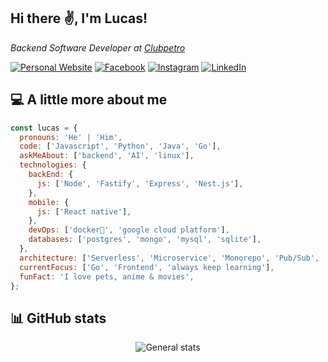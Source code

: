 <h2>Hi there ✌️, I'm Lucas!</h2>
<p><em>Backend Software Developer at <a href="https://www.clubpetro.com/">Clubpetro</a>
</em></p>

[![Personal Website](https://img.shields.io/badge/Personal-Website-green)](https://lucas-pereira-miranda-github-io.vercel.app/) [![Facebook](https://img.shields.io/badge/Facebook-%231877F2.svg?logo=Facebook&logoColor=white)](https://facebook.com/lucas.miranda.777158) [![Instagram](https://img.shields.io/badge/Instagram-%23E4405F.svg?logo=Instagram&logoColor=white)](https://instagram.com/_lucaspmiranda_) [![LinkedIn](https://img.shields.io/badge/LinkedIn-%230077B5.svg?logo=linkedin&logoColor=white)](https://linkedin.com/in/lucas-pereira-miranda-91452415b)

## 💻 A little more about me

```javascript
const lucas = {
  pronouns: 'He' | 'Him',
  code: ['Javascript', 'Python', 'Java', 'Go'],
  askMeAbout: ['backend', 'AI', 'linux'],
  technologies: {
    backEnd: {
      js: ['Node', 'Fastify', 'Express', 'Nest.js'],
    },
    mobile: {
      js: ['React native'],
    },
    devOps: ['docker🐳', 'google cloud platform'],
    databases: ['postgres', 'mongo', 'mysql', 'sqlite'],
  },
  architecture: ['Serverless', 'Microservice', 'Monorepo', 'Pub/Sub', 'Queue'],
  currentFocus: ['Go', 'Frontend', 'always keep learning'],
  funFact: 'I love pets, anime & movies',
};
```

## 📊 GitHub stats

<p align="center">
  <img src="https://github-readme-stats.vercel.app/api?username=LucasPereiraMiranda&theme=react&hide_border=true&include_all_commits=true&count_private=true" alt="General stats">
</p>
